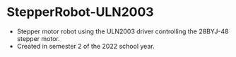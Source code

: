 # StepperRobot-ULN2003
- Stepper motor robot using the ULN2003 driver controlling the 28BYJ-48 stepper motor.
- Created in semester 2 of the 2022 school year.
